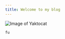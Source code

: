 ```yaml
---
title: Welcome to my blog
---
```



![Image of Yaktocat](https://octodex.github.com/images/yaktocat.png)

`fu`
